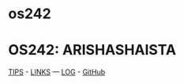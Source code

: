 # os242
# OS242: ARISHASHAISTA
[TIPS](links.md) - [LINKS](https://github.com/cbkadal/os242/blob/879e7262675f856637d282788a678753e340db9c/links.md) — [LOG](https://github.com/arishashaista/os242/blob/42f5504793fbaaa4dbc621a83a6e578f1c248908/TXT/mylog.txt) - [GitHub](arishashaista.github.io/os242/)
